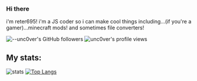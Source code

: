 ### Hi there
i'm reter695! i'm a JS coder so i can make cool things including...(if you're a gamer)...minecraft mods!
and sometimes file converters!





 
![--unc0ver's GitHub followers](https://img.shields.io/github/followers/reter695?style=social) ![unc0ver's profile views](https://komarev.com/ghpvc/?username=explosion-scratch)



## My stats:
![stats](https://github-readme-stats.vercel.app/api?username=reter695&include_all_commits=true&show_icons=true&theme=prussian&count_private=true&cache_seconds=1801)
[![Top Langs](https://github-readme-stats.vercel.app/api/top-langs/?username=reter695&theme=prussian&layout=compact)](explosion.cf)
